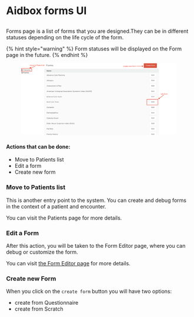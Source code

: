 # Aidbox forms UI

##

Forms page is a list of forms that you are designed.They can be in different statuses depending on the life cycle of the form.

{% hint style="warning" %}
Form statuses will be displayed on the Form page in the future.
{% endhint %}

<figure><img src="../../../.gitbook/assets/Screenshot 2022-08-24 at 18.18.18 (1).png" alt=""><figcaption></figcaption></figure>

#### Actions that can be done:

* Move to Patients list
* Edit a form
* Create new form

### Move to Patients list

This is another entry point to the system. You can create and debug forms in the context of a patient and encounter.&#x20;

You can visit the Patients page for more details.

### Edit a Form

After this action, you will be taken to the Form Editor page, where you can debug or customize the form.

You can visit [the Form Editor page](form-editor.md) for more details.

### Create new Form

When you click on the `create form` button you will have two options:

* create from Questionnaire
* create from Scratch
